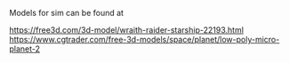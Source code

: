 Models for sim can be found at

https://free3d.com/3d-model/wraith-raider-starship-22193.html
https://www.cgtrader.com/free-3d-models/space/planet/low-poly-micro-planet-2
